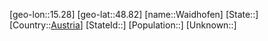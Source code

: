 ﻿---
location: [48.82,15.28]
type: City
tags:
- geo/City


SpocWebEntityId: 35393
isDeleted: false
confidential: public

---
[geo-lon::15.28]
[geo-lat::48.82]
[name::Waidhofen]
[State::]
[Country::[Austria](geo/Continent/Europe/Austria.md)]
[StateId::]
[Population::]
[Unknown::]

